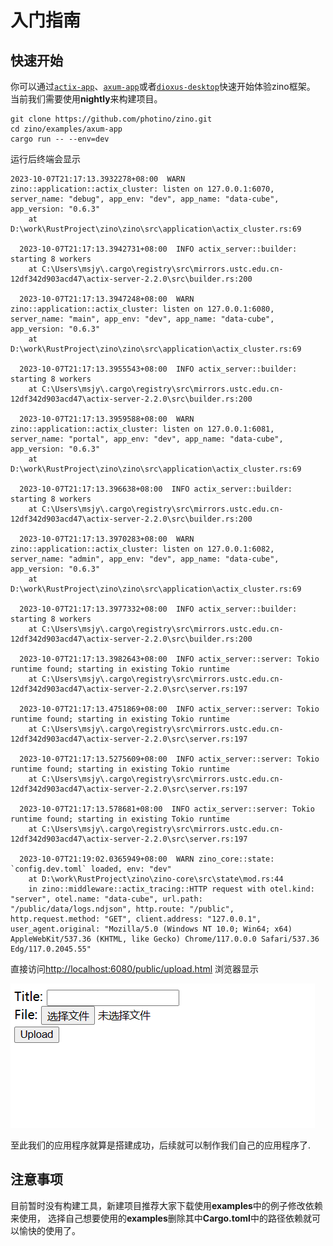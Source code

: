 # 入门指南

## 快速开始

你可以通过[`actix-app`]、[`axum-app`]或者[`dioxus-desktop`]快速开始体验zino框架。
当前我们需要使用**nightly**来构建项目。

```shell
git clone https://github.com/photino/zino.git
cd zino/examples/axum-app
cargo run -- --env=dev
```

运行后终端会显示

```shell
2023-10-07T21:17:13.3932278+08:00  WARN zino::application::actix_cluster: listen on 127.0.0.1:6070, server_name: "debug", app_env: "dev", app_name: "data-cube", app_version: "0.6.3"
    at D:\work\RustProject\zino\zino\src\application\actix_cluster.rs:69

  2023-10-07T21:17:13.3942731+08:00  INFO actix_server::builder: starting 8 workers
    at C:\Users\msjy\.cargo\registry\src\mirrors.ustc.edu.cn-12df342d903acd47\actix-server-2.2.0\src\builder.rs:200

  2023-10-07T21:17:13.3947248+08:00  WARN zino::application::actix_cluster: listen on 127.0.0.1:6080, server_name: "main", app_env: "dev", app_name: "data-cube", app_version: "0.6.3"
    at D:\work\RustProject\zino\zino\src\application\actix_cluster.rs:69

  2023-10-07T21:17:13.3955543+08:00  INFO actix_server::builder: starting 8 workers
    at C:\Users\msjy\.cargo\registry\src\mirrors.ustc.edu.cn-12df342d903acd47\actix-server-2.2.0\src\builder.rs:200

  2023-10-07T21:17:13.3959588+08:00  WARN zino::application::actix_cluster: listen on 127.0.0.1:6081, server_name: "portal", app_env: "dev", app_name: "data-cube", app_version: "0.6.3"
    at D:\work\RustProject\zino\zino\src\application\actix_cluster.rs:69

  2023-10-07T21:17:13.396638+08:00  INFO actix_server::builder: starting 8 workers
    at C:\Users\msjy\.cargo\registry\src\mirrors.ustc.edu.cn-12df342d903acd47\actix-server-2.2.0\src\builder.rs:200

  2023-10-07T21:17:13.3970283+08:00  WARN zino::application::actix_cluster: listen on 127.0.0.1:6082, server_name: "admin", app_env: "dev", app_name: "data-cube", app_version: "0.6.3"
    at D:\work\RustProject\zino\zino\src\application\actix_cluster.rs:69

  2023-10-07T21:17:13.3977332+08:00  INFO actix_server::builder: starting 8 workers
    at C:\Users\msjy\.cargo\registry\src\mirrors.ustc.edu.cn-12df342d903acd47\actix-server-2.2.0\src\builder.rs:200

  2023-10-07T21:17:13.3982643+08:00  INFO actix_server::server: Tokio runtime found; starting in existing Tokio runtime
    at C:\Users\msjy\.cargo\registry\src\mirrors.ustc.edu.cn-12df342d903acd47\actix-server-2.2.0\src\server.rs:197

  2023-10-07T21:17:13.4751869+08:00  INFO actix_server::server: Tokio runtime found; starting in existing Tokio runtime
    at C:\Users\msjy\.cargo\registry\src\mirrors.ustc.edu.cn-12df342d903acd47\actix-server-2.2.0\src\server.rs:197

  2023-10-07T21:17:13.5275609+08:00  INFO actix_server::server: Tokio runtime found; starting in existing Tokio runtime
    at C:\Users\msjy\.cargo\registry\src\mirrors.ustc.edu.cn-12df342d903acd47\actix-server-2.2.0\src\server.rs:197

  2023-10-07T21:17:13.578681+08:00  INFO actix_server::server: Tokio runtime found; starting in existing Tokio runtime
    at C:\Users\msjy\.cargo\registry\src\mirrors.ustc.edu.cn-12df342d903acd47\actix-server-2.2.0\src\server.rs:197

  2023-10-07T21:19:02.0365949+08:00  WARN zino_core::state: `config.dev.toml` loaded, env: "dev"
    at D:\work\RustProject\zino\zino-core\src\state\mod.rs:44
    in zino::middleware::actix_tracing::HTTP request with otel.kind: "server", otel.name: "data-cube", url.path: "/public/data/logs.ndjson", http.route: "/public", http.request.method: "GET", client.address: "127.0.0.1", user_agent.original: "Mozilla/5.0 (Windows NT 10.0; Win64; x64) AppleWebKit/537.36 (KHTML, like Gecko) Chrome/117.0.0.0 Safari/537.36 Edg/117.0.2045.55"
```

直接访问<http://localhost:6080/public/upload.html>
浏览器显示

![网页显示内容](./images/image.png)

至此我们的应用程序就算是搭建成功，后续就可以制作我们自己的应用程序了.

## 注意事项

目前暂时没有构建工具，新建项目推荐大家下载使用**examples**中的例子修改依赖来使用，
选择自己想要使用的**examples**删除其中**Cargo.toml**中的路径依赖就可以愉快的使用了。

[`actix-app`]: https://github.com/photino/zino/tree/main/examples/actix-app
[`axum-app`]: https://github.com/photino/zino/tree/main/examples/axum-app
[`dioxus-desktop`]: https://github.com/photino/zino/tree/main/examples/dioxus-desktop
